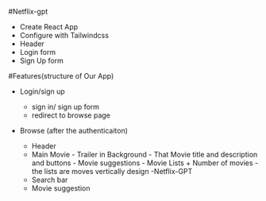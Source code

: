 #Netflix-gpt

- Create React App
- Configure with Tailwindcss
- Header
- Login form
- Sign Up form

#Features(structure of Our App)

- Login/sign up

  - sign in/ sign up form
  - redirect to browse page

- Browse (after the authenticaiton)
  - Header
  - Main Movie - Trailer in Background - That Movie title and description and buttons - Movie suggestions - Movie Lists + Number of movies - the lists are moves vertically design
    -Netflix-GPT
  - Search bar
  - Movie suggestion
